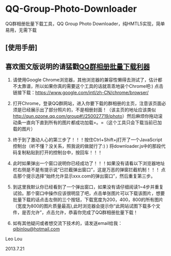 QQ-Group-Photo-Downloader
=========================

QQ群相册批量下载工具，QQ Group Photo Downloader，纯HMTL5实现，简单易用，无需下载

[使用手册]
--------------------------------------------------------------------------------
喜欢图文版说明的请猛戳<a href="http://dev.louqibin.me/?p=96">QQ群相册批量下载利器</a>
--------------------------------------------------------------------------------
1.	请使用Google Chrome浏览器，其他浏览器的兼容性懒得去测试了，估计都不太靠谱，所以如果你真的需要这个工具的话就乖乖地装个Chrome吧:)  点击链接下载：<a href="https://www.google.com/intl/zh-CN/chrome/browser/">https://www.google.com/intl/zh-CN/chrome/browser/</a>

2.	打开Chrome，登录QQ群网站，进入你要下载的群相册的主页，注意该页面必须是已经展示出了部分照片的，不是相册封面！（该主页的地址应该类似 <a href="http://qun.qzone.qq.com/group#!/250027719/photo">http://qun.qzone.qq.com/group#!/250027719/photo</a>）然后麻烦你拖动滚动条一直向下直到所有的图片都成功加载=。=（这个工具只会下载当前已加载的图片）

3.	终于到了激动人心的第三步了！！！按住Ctrl+Shift+j打开了一个JavaScript控制台（听不懂？没关系，照我说的做就行了:) ) 将downloader.js中的那段代码复制粘贴到打开的控制台中，按回车！！！

4.	此时如果弹出一个窗口说明你已经成功了！！！如果没有请看以下浏览器地址栏右侧是不是有提示说“已拦截弹出窗口”，这是万恶的弹窗拦截机制！！！ 点击那个提示选择“始终允许显示xxx.com的弹出窗口”，然后重复第三步。

5.	到这里我默认你已经看到了一个弹出窗口，如果没有请仔细阅读1~4步并重复试验。那个窗口中操作应该很明显了吧，点击单张图片可以下载该图片，想要批量下载的话点击左侧的三个按钮，下载宽度为200，400，800的所有图片（宽度为800的图片质量最高),此时浏览器会提示你“此网站试图下载多个文件，是否允许”，点击允许，恭喜你完成了QQ群相册批量下载！

6.	如有其他疑问或者想交流下技术的，请发送email给我：<a href="mailto:qibinlou@hotmail.com">qibinlou@hotmail.com</a>



Leo Lou

2013.7.21

																																																																												
